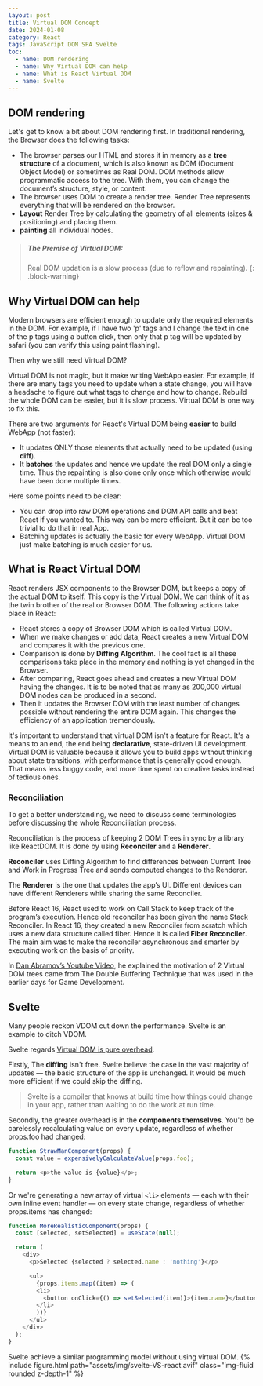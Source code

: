 ```yaml
---
layout: post
title: Virtual DOM Concept
date: 2024-01-08
category: React
tags: JavaScript DOM SPA Svelte
toc:
  - name: DOM rendering
  - name: Why Virtual DOM can help
  - name: What is React Virtual DOM
  - name: Svelte
---
```


## DOM rendering

Let's get to know a bit about DOM rendering first.
In traditional rendering, the Browser does the following tasks:
- The browser parses our HTML and stores it in memory as a **tree structure** of a document, which is also known as DOM (Document Object Model) or sometimes as Real DOM. DOM methods allow programmatic access to the tree. With them, you can change the document’s structure, style, or content.
- The browser uses DOM to create a render tree. Render Tree represents everything that will be rendered on the browser. 
- **Layout** Render Tree by calculating the geometry of all elements (sizes & positioning) and placing them.
- **painting** all individual nodes.

> ##### The Premise of Virtual DOM: 
>
> Real DOM updation is a slow process (due to reflow and repainting).
{: .block-warning}

## Why Virtual DOM can help
Modern browsers are efficient enough to update only the required elements in the DOM. For example, if I have two 'p' tags and I change the text in one of the p tags using a button click, then only that p tag will be updated by safari (you can verify this using paint flashing). 

Then why we still need Virtual DOM? 

Virtual DOM is not magic, but it make writing WebApp easier. For example, if there are many tags you need to update when a state change, you will have a headache to figure out what tags to change and how to change. Rebuild the whole DOM can be easier, but it is slow process. Virtual DOM is one way to fix this.

There are two arguments for React's Virtual DOM being **easier** to build WebApp (not faster):
- It updates ONLY those elements that actually need to be updated (using **diff**).
- It **batches** the updates and hence we update the real DOM only a single time. Thus the repainting is also done only once which otherwise would have been done multiple times.

Here some points need to be clear: 
- You can drop into raw DOM operations and DOM API calls and beat React if you wanted to. This way can be more efficient. But it can be too trivial to do that in real App. 
- Batching updates is actually the basic for every WebApp. Virtual DOM just make batching is much easier for us.

## What is React Virtual DOM

React renders JSX components to the Browser DOM, but keeps a copy of the actual DOM to itself. This copy is the Virtual DOM. We can think of it as the twin brother of the real or Browser DOM. The following actions take place in React:
- React stores a copy of Browser DOM which is called Virtual DOM.
- When we make changes or add data, React creates a new Virtual DOM and compares it with the previous one.
- Comparison is done by **Diffing Algorithm**. The cool fact is all these comparisons take place in the memory and nothing is yet changed in the Browser.
- After comparing, React goes ahead and creates a new Virtual DOM having the changes. It is to be noted that as many as 200,000 virtual DOM nodes can be produced in a second.
- Then it updates the Browser DOM with the least number of changes possible without rendering the entire DOM again. This changes the efficiency of an application tremendously.

It's important to understand that virtual DOM isn't a feature for React. It's a means to an end, the end being **declarative**, state-driven UI development. Virtual DOM is valuable because it allows you to build apps without thinking about state transitions, with performance that is generally good enough. That means less buggy code, and more time spent on creative tasks instead of tedious ones.

### Reconciliation

To get a better understanding, we need to discuss some terminologies before discussing the whole Reconciliation process.

Reconciliation is the process of keeping 2 DOM Trees in sync by a library like ReactDOM. It is done by using **Reconciler** and a **Renderer**.

**Reconciler** uses Diffing Algorithm to find differences between Current Tree and Work in Progress Tree and sends computed changes to the Renderer.

The **Renderer** is the one that updates the app’s UI. Different devices can have different Renderers while sharing the same Reconciler.

Before React 16, React used to work on Call Stack to keep track of the program’s execution. Hence old reconciler has been given the name Stack Reconciler. 
In React 16, they created a new Reconciler from scratch which uses a new data structure called fiber. Hence it is called **Fiber Reconciler**. The main aim was to make the reconciler asynchronous and smarter by executing work on the basis of priority.

In [Dan Abramov’s Youtube Video](https://www.youtube.com/watch?v=aS41Y_eyNrU), he explained the motivation of 2 Virtual DOM trees came from The Double Buffering Technique that was used in the earlier days for Game Development.

## Svelte

Many people reckon VDOM cut down the performance. Svelte is an example to ditch VDOM. 

Svelte regards [Virtual DOM is pure overhead](https://svelte.dev/blog/virtual-dom-is-pure-overhead). 

Firstly, The **diffing** isn't free. Svelte believe the case in the vast majority of updates — the basic structure of the app is unchanged. It would be much more efficient if we could skip the diffing. 

> Svelte is a compiler that knows at build time how things could change in your app, rather than waiting to do the work at run time.

Secondly, the greater overhead is in the **components themselves**. 
You'd be carelessly recalculating value on every update, regardless of whether props.foo had changed:	
```js
function StrawManComponent(props) {
  const value = expensivelyCalculateValue(props.foo);

  return <p>the value is {value}</p>;
}
```
Or we're generating a new array of virtual `<li>` elements — each with their own inline event handler — on every state change, regardless of whether props.items has changed:
```js
function MoreRealisticComponent(props) {
  const [selected, setSelected] = useState(null);

  return (
    <div>
      <p>Selected {selected ? selected.name : 'nothing'}</p>

      <ul>
        {props.items.map((item) => (
        <li>
          <button onClick={() => setSelected(item)}>{item.name}</button>
        </li>
        ))}
      </ul>
    </div>
  );
}
```

Svelte achieve a similar programming model without using virtual DOM.
{% include figure.html path="assets/img/svelte-VS-react.avif" class="img-fluid rounded z-depth-1" %}

